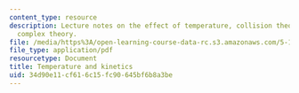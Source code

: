 ```yaml
---
content_type: resource
description: Lecture notes on the effect of temperature, collision theory, and activated
  complex theory.
file: /media/https%3A/open-learning-course-data-rc.s3.amazonaws.com/5-111-principles-of-chemical-science-fall-2008/34d90e11cf616c15fc90645bf6b8a3be_lecnotes34.pdf
file_type: application/pdf
resourcetype: Document
title: Temperature and kinetics
uid: 34d90e11-cf61-6c15-fc90-645bf6b8a3be
---
```

